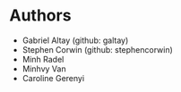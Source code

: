 # Authors

* Gabriel Altay (github: galtay)
* Stephen Corwin (github: stephencorwin)
* Minh Radel
* Minhvy Van
* Caroline Gerenyi